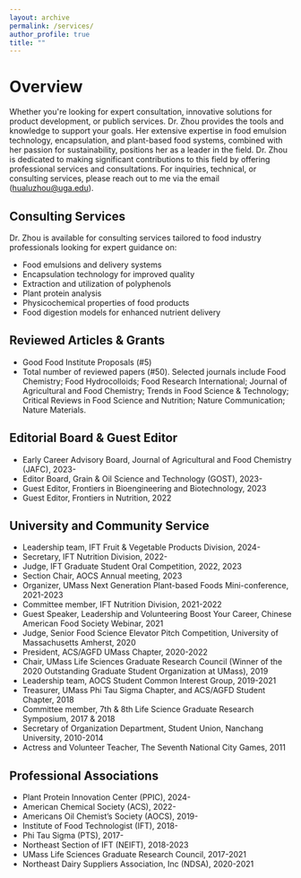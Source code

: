 ```yaml
---
layout: archive
permalink: /services/
author_profile: true
title: ""
---
```


Overview
======
Whether you're looking for expert consultation, innovative solutions for product development, or publich services. Dr. Zhou provides the tools and knowledge to support your goals. Her extensive expertise in food emulsion technology, encapsulation, and plant-based food systems, combined with her passion for sustainability, positions her as a leader in the field. Dr. Zhou is dedicated to making significant contributions to this field by offering professional services and consultations.
For inquiries, technical, or consulting services, please reach out to me via the email (hualuzhou@uga.edu).

## Consulting Services

Dr. Zhou is available for consulting services tailored to food industry professionals looking for expert guidance on:

+ Food emulsions and delivery systems
+ Encapsulation technology for improved quality
+ Extraction and utilization of polyphenols
+ Plant protein analysis
+ Physicochemical properties of food products
+ Food digestion models for enhanced nutrient delivery

## Reviewed Articles & Grants

+ Good Food Institute Proposals (#5)
+ Total number of reviewed papers (#50). Selected journals include Food Chemistry; Food Hydrocolloids; Food Research International; Journal of Agricultural and Food Chemistry; Trends in Food Science & Technology; Critical Reviews in Food Science and Nutrition; Nature Communication; Nature Materials.

## Editorial Board & Guest Editor
+ Early Career Advisory Board, Journal of Agricultural and Food Chemistry (JAFC), 2023-
+ Editor Board, Grain & Oil Science and Technology (GOST), 2023-
+ Guest Editor, Frontiers in Bioengineering and Biotechnology, 2023
+ Guest Editor, Frontiers in Nutrition, 2022

## University and Community Service 
+ Leadership team, IFT Fruit & Vegetable Products Division, 2024-
+ Secretary, IFT Nutrition Division, 2022-
+ Judge, IFT Graduate Student Oral Competition, 2022, 2023
+ Section Chair, AOCS Annual meeting, 2023
+ Organizer, UMass Next Generation Plant-based Foods Mini-conference, 2021-2023
+ Committee member, IFT Nutrition Division, 2021-2022
+ Guest Speaker, Leadership and Volunteering Boost Your Career, Chinese American Food Society Webinar, 2021
+ Judge, Senior Food Science Elevator Pitch Competition, University of Massachusetts Amherst, 2020
+ President, ACS/AGFD UMass Chapter, 2020-2022
+ Chair, UMass Life Sciences Graduate Research Council (Winner of the 2020 Outstanding Graduate Student Organization at UMass), 2019
+ Leadership team, AOCS Student Common Interest Group, 2019-2021
+ Treasurer, UMass Phi Tau Sigma Chapter, and ACS/AGFD Student Chapter, 2018
+ Committee member, 7th & 8th Life Science Graduate Research Symposium, 2017 & 2018
+ Secretary of Organization Department, Student Union, Nanchang University, 2010-2014
+ Actress and Volunteer Teacher, The Seventh National City Games, 2011

## Professional Associations
+ Plant Protein Innovation Center (PPIC), 2024-
+ American Chemical Society (ACS), 2022-
+ Americans Oil Chemist’s Society (AOCS), 2019-
+ Institute of Food Technologist (IFT), 2018-
+ Phi Tau Sigma (PTS), 2017-
+ Northeast Section of IFT (NEIFT), 2018-2023
+ UMass Life Sciences Graduate Research Council, 2017-2021
+ Northeast Dairy Suppliers Association, Inc (NDSA), 2020-2021
